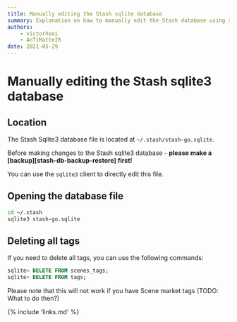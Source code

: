 ```yaml
---
title: Manually editing the Stash sqlite database
summary: Explanation on how to manually edit the Stash database using sqlite.
authors:
    - victorhooi
    - AnTiMatteIR
date: 2021-05-29
---
```


# Manually editing the Stash sqlite3 database

## Location

The Stash Sqlite3 database file is located at `~/.stash/stash-go.sqlite`.

Before making changes to the Stash sqlite3 database - **please make a [backup][stash-db-backup-restore] first!**

You can use the `sqlite3` client to directly edit this file.

## Opening the database file

```bash
cd ~/.stash
sqlite3 stash-go.sqlite
```

## Deleting all tags

If you need to delete all tags, you can use the following commands:

```sql
sqlite> DELETE FROM scenes_tags;
sqlite> DELETE FROM tags;
```

Please note that this will not work if you have Scene market tags (TODO: What to do then?)


{% include 'links.md' %}